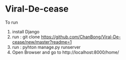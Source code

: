 # Viral-De-cease           

To run    
1. install Django    
2. run : git clone https://github.com/ChanBong/Viral-De-cease/new/master?readme=1         
3. run : pyhton manage.py runserver      
4. Open Browser and go to http://localhost:8000/home/   

